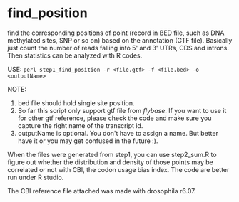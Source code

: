# find_position
find the corresponding positions of point (record in BED file, such as DNA methylated sites, SNP or so on) based on the annotation (GTF file). Basically just count the number of reads falling into 5' and 3' UTRs, CDS and introns. Then statistics can be analyzed with R codes. 

USE: ```perl step1_find_position -r <file.gtf> -f <file.bed> -o <outputName>```

NOTE: 
1. bed file should hold single site position. 
2. So far this script only support gtf file from *flybase*. If you want to use it for other gtf reference, please check the code and make sure you capture the right name of the transcript id. 
3. outputName is optional. You don't have to assign a name. But better have it or you may get confused in the future :).

When the files were generated from step1, you can use step2_sum.R to figure out whether the distribution and density of those points may be correlated or not with CBI, the codon usage bias index. The code are better run under R studio.   

The CBI reference file attached was made with drosophila r6.07. 
